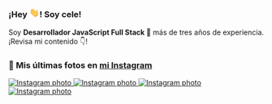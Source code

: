 <h3>¡Hey <img src="https://raw.githubusercontent.com/ABSphreak/ABSphreak/master/gifs/Hi.gif" width="20px" decondig="async">! Soy cele!</h3>

<p>Soy <strong>Desarrollador JavaScript Full Stack 🚀</strong> más de tres años de experiencia.<br />¡Revisa mi contenido 👇!</p>

### 📸 Mis últimas fotos en [mi Instagram](https://instagram.com/cele)


<a href='https://instagram.com/p/C1UpuSGLQiG' target='_blank'>
  <img width='20%' src='https://scontent-lhr8-2.cdninstagram.com/v/t51.29350-15/412513918_1325803934584302_4400498733289087214_n.jpg?stp=dst-jpg_e15&_nc_ht=scontent-lhr8-2.cdninstagram.com&_nc_cat=106&_nc_ohc=VpsK_c65PTEQ7kNvgH1uiJ1&edm=APU89FABAAAA&ccb=7-5&oh=00_AYC0_-XYPd1p3-l8nkAPnKXQIh_EhheG0-l-D-JPxzhc8A&oe=664B3D1D&_nc_sid=bc0c2c' alt='Instagram photo' />
</a>
<a href='https://instagram.com/p/CzMY3lzxgmx' target='_blank'>
  <img width='20%' src='https://scontent-lhr6-1.cdninstagram.com/v/t51.29350-15/398916226_819142863293745_2426123683154743297_n.webp?stp=dst-jpg_e35&_nc_ht=scontent-lhr6-1.cdninstagram.com&_nc_cat=109&_nc_ohc=U4a010jw1lYQ7kNvgFCY-e0&edm=APU89FABAAAA&ccb=7-5&oh=00_AYCJS8qAZYl3JypCzPfRtoJjb_22-DPznwEOKgzLF4oYSg&oe=664B3C0C&_nc_sid=bc0c2c' alt='Instagram photo' />
</a>
<a href='https://instagram.com/p/CygbQv4uqxM' target='_blank'>
  <img width='20%' src='https://scontent-lhr6-1.cdninstagram.com/v/t51.29350-15/391525959_236593062741789_5868561716480810596_n.webp?stp=dst-jpg_e35&_nc_ht=scontent-lhr6-1.cdninstagram.com&_nc_cat=109&_nc_ohc=Mg9hKZP-l6gQ7kNvgFdz7e1&edm=APU89FABAAAA&ccb=7-5&oh=00_AYDbBTX8aKRy8Vu3UJroflAvO3j-ReIro-XYts_CeMK9Qw&oe=664B4248&_nc_sid=bc0c2c' alt='Instagram photo' />
</a>
<a href='https://instagram.com/p/CxTmOF6vN8M' target='_blank'>
  <img width='20%' src='https://scontent-lhr6-1.cdninstagram.com/v/t51.29350-15/378565944_323878180141713_8920720304536029091_n.jpg?stp=dst-jpg_e15&_nc_ht=scontent-lhr6-1.cdninstagram.com&_nc_cat=109&_nc_ohc=0z0aDu9AlO4Q7kNvgF95U56&edm=APU89FABAAAA&ccb=7-5&oh=00_AYDX3CpvAfIYEIiZ5qVR8vD3YckLnV-HQyf0tG3STt-hUA&oe=664B3C12&_nc_sid=bc0c2c' alt='Instagram photo' />
</a>
